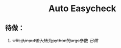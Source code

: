 <h1 style="text-align:center" align="center">Auto Easycheck</h1>

## 待做：

1. ~~URL从input输入转为python的args参数~~  *已做*
